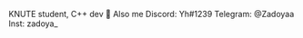 KNUTE student, C++ dev 👀 
Also me
         Discord: Yh#1239
         Telegram: @Zadoyaa
         Inst: zadoya_

<!---
Zad0ya/Zad0ya is a ✨ special ✨ repository because its `README.md` (this file) appears on your GitHub profile.
You can click the Preview link to take a look at your changes.
--->
